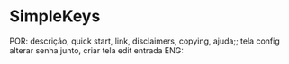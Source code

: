 # SimpleKeys
POR: descrição, quick start, link, disclaimers, copying, ajuda;; tela config alterar senha junto, criar tela edit entrada
ENG: